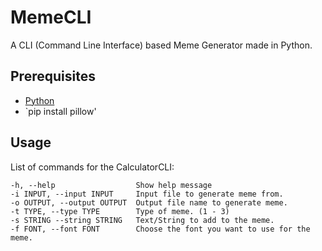 # MemeCLI
A CLI (Command Line Interface) based Meme Generator made in Python.

## Prerequisites
- [Python](https://www.python.org/)
- `pip install pillow'

## Usage
List of commands for the CalculatorCLI:
```
-h, --help                  Show help message
-i INPUT, --input INPUT     Input file to generate meme from.
-o OUTPUT, --output OUTPUT  Output file name to generate meme.
-t TYPE, --type TYPE        Type of meme. (1 - 3)
-s STRING --string STRING   Text/String to add to the meme.
-f FONT, --font FONT        Choose the font you want to use for the meme.
```
